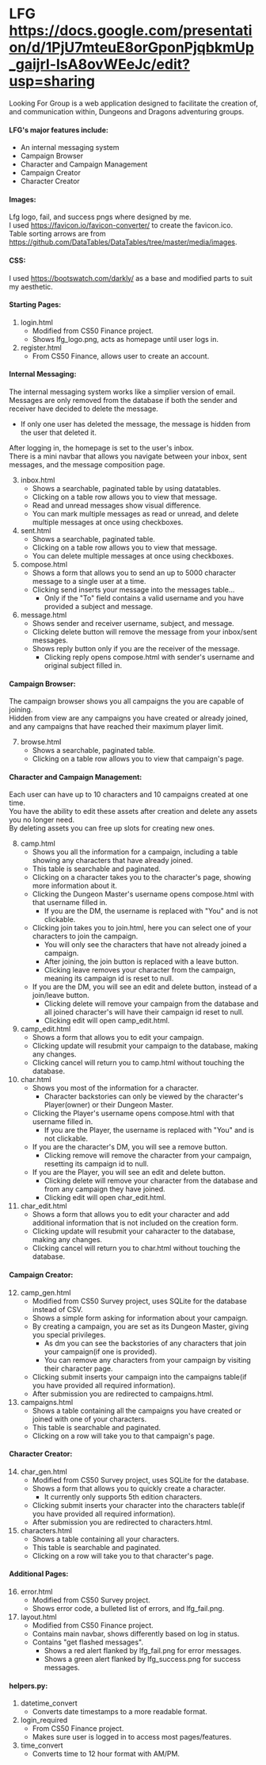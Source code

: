 # LFG https://docs.google.com/presentation/d/1PjU7mteuE8orGponPjqbkmUp_gaijrl-IsA8ovWEeJc/edit?usp=sharing
Looking For Group is a web application designed to facilitate the creation of, and communication within, Dungeons and Dragons adventuring groups.  
#### LFG's major features include:
- An internal messaging system
- Campaign Browser
- Character and Campaign Management
- Campaign Creator
- Character Creator

#### Images:
Lfg logo, fail, and success pngs where designed by me.  
I used https://favicon.io/favicon-converter/ to create the favicon.ico.  
Table sorting arrows are from https://github.com/DataTables/DataTables/tree/master/media/images.

#### CSS:
I used https://bootswatch.com/darkly/ as a base and modified parts to suit my aesthetic.

#### Starting Pages:
1. login.html
    - Modified from CS50 Finance project.
    - Shows lfg_logo.png, acts as homepage until user logs in.
2. register.html
    - From CS50 Finance, allows user to create an account.

#### Internal Messaging:
The internal messaging system works like a simplier version of email.  
Messages are only removed from the database if both the sender and receiver have decided to delete the message.  
- If only one user has deleted the message, the message is hidden from the user that deleted it.

After logging in, the homepage is set to the user's inbox.  
There is a mini navbar that allows you navigate between your inbox, sent messages, and the message composition page.

3. inbox.html
   - Shows a searchable, paginated table by using datatables.
   - Clicking on a table row allows you to view that message.
   - Read and unread messages show visual difference.
   - You can mark multiple messages as read or unread, and delete multiple messages at once using checkboxes.
4. sent.html
   - Shows a searchable, paginated table.
   - Clicking on a table row allows you to view that message.
   - You can delete multiple messages at once using checkboxes.
5. compose.html
   - Shows a form that allows you to send an up to 5000 character message to a single user at a time.
   - Clicking send inserts your message into the messages table...
     - Only if the "To" field contains a valid username and you have provided a subject and message.
6. message.html
   - Shows sender and receiver username, subject, and message.
   - Clicking delete button will remove the message from your inbox/sent messages.
   - Shows reply button only if you are the receiver of the message.
     - Clicking reply opens compose.html with sender's username and original subject filled in.

#### Campaign Browser:
The campaign browser shows you all campaigns the you are capable of joining.  
Hidden from view are any campaigns you have created or already joined, and any campaigns that have reached their maximum player limit.

7. browse.html
   - Shows a searchable, paginated table.
   - Clicking on a table row allows you to view that campaign's page.

#### Character and Campaign Management:
Each user can have up to 10 characters and 10 campaigns created at one time.  
You have the ability to edit these assets after creation and delete any assets you no longer need.  
By deleting assets you can free up slots for creating new ones.

8. camp.html
   - Shows you all the information for a campaign, including a table showing any characters that have already joined.
   - This table is searchable and paginated.
   - Clicking on a character takes you to the character's page, showing more information about it.
   - Clicking the Dungeon Master's username opens compose.html with that username filled in.
     - If you are the DM, the username is replaced with "You" and is not clickable.
   - Clicking join takes you to join.html, here you can select one of your characters to join the campaign.
     - You will only see the characters that have not already joined a campaign.
     - After joining, the join button is replaced with a leave button.
     - Clicking leave removes your character from the campaign, meaning its campaign id is reset to null.
   - If you are the DM, you will see an edit and delete button, instead of a join/leave button.
     - Clicking delete will remove your campaign from the database and all joined character's will have their campaign id reset to null.
     - Clicking edit will open camp_edit.html.
9. camp_edit.html
   - Shows a form that allows you to edit your campaign.
   - Clicking update will resubmit your campaign to the database, making any changes.
   - Clicking cancel will return you to camp.html without touching the database.
10. char.html
    - Shows you most of the information for a character.
      - Character backstories can only be viewed by the character's Player(owner) or their Dungeon Master.
    - Clicking the Player's username opens compose.html with that username filled in.
      - If you are the Player, the username is replaced with "You" and is not clickable.
    - If you are the character's DM, you will see a remove button.
      - Clicking remove will remove the character from your campaign, resetting its campaign id to null.
    - If you are the Player, you will see an edit and delete button.
      - Clicking delete will remove your character from the database and from any campaign they have joined.
      - Clicking edit will open char_edit.html.
11. char_edit.html
    - Shows a form that allows you to edit your character and add additional information that is not included on the creation form.
    - Clicking update will resubmit your caharacter to the database, making any changes.
    - Clicking cancel will return you to char.html without touching the database.

#### Campaign Creator:
12. camp_gen.html
    - Modified from CS50 Survey project, uses SQLite for the database instead of CSV.
    - Shows a simple form asking for information about your campaign.
    - By creating a campaign, you are set as its Dungeon Master, giving you special privileges.
      - As dm you can see the backstories of any characters that join your campaign(if one is provided).
      - You can remove any characters from your campaign by visiting their character page.
    - Clicking submit inserts your campaign into the campaigns table(if you have provided all required information).
    - After submission you are redirected to campaigns.html.
13. campaigns.html
     - Shows a table containing all the campaigns you have created or joined with one of your characters.
     - This table is searchable and paginated.
     - Clicking on a row will take you to that campaign's page.

#### Character Creator:
14. char_gen.html
    - Modified from CS50 Survey project, uses SQLite for the database.
    - Shows a form that allows you to quickly create a character.
      - It currently only supports 5th edition characters.
    - Clicking submit inserts your character into the characters table(if you have provided all required information).
    - After submission you are redirected to characters.html.
15. characters.html
    - Shows a table containing all your characters.
    - This table is searchable and paginated.
    - Clicking on a row will take you to that character's page.

#### Additional Pages:
16. error.html
    - Modified from CS50 Survey project.
    - Shows error code, a bulleted list of errors, and lfg_fail.png.
17. layout.html
    - Modified from CS50 Finance project.
    - Contains main navbar, shows differently based on log in status.
    - Contains "get flashed messages".
      - Shows a red alert flanked by lfg_fail.png for error messages.
      - Shows a green alert flanked by lfg_success.png for success messages.

#### helpers.py:
1. datetime_convert  
   - Converts date timestamps to a more readable format.
2. login_required  
   - From CS50 Finance project.
   - Makes sure user is logged in to access most pages/features.  
3. time_convert  
   - Converts time to 12 hour format with AM/PM.
